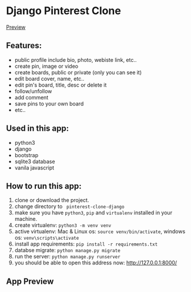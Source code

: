 # Django Pinterest Clone

[Preview](#app-preview)

## Features:
- public profile include bio, photo, webiste link, etc..
- create pin, image or video
- create boards, public or private (only you can see it)
- edit board cover, name, etc..
- edit pin's board, title, desc or delete it
- follow/unfollow
- add comment
- save pins to your own board
- etc..

## Used in this app:
- python3
- django 
- bootstrap
- sqlite3 database
- vanila javascript

## How to run this app:
1. clone or download the project.
2. change directory to ``` pinterest-clone-django```
3. make sure you have ``python3``, ```pip``` and ```virtualenv``` installed in your machine.
4. create virtualenv: ```python3 -m venv venv```
5. active virtualenv: Mac & Linux os: ```source venv/bin/activate```, windows os: ```venv\scripts\activate```
6. install app requirements: ```pip install -r requirements.txt```
7. databse migrate: ```python manage.py migrate```
8. run the server: ```python manage.py runserver```
9. you should be able to open this address now: http://127.0.0.1:8000/

## App Preview

